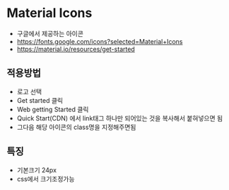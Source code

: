 # Material Icons
- 구글에서 제공하는 아이콘
- https://fonts.google.com/icons?selected=Material+Icons
- https://material.io/resources/get-started

## 적용방법
- 로고 선택
- Get started 클릭
- Web getting Started 클릭
- Quick Start(CDN) 에서 link태그 하나만 되어있는 것을 복사해서 붙혀넣으면 됨
- 그다음 해당 아이콘의 class명을 지정해주면됨


## 특징
- 기본크기 24px
- css에서 크기조정가능
